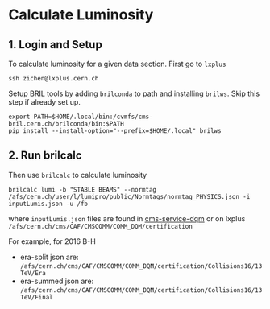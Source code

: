 # Calculate Luminosity

## 1. Login and Setup
To calculate luminosity for a given data section. First go to `lxplus`
```
ssh zichen@lxplus.cern.ch
```

Setup BRIL tools by adding `brilconda` to path and installing `brilws`.
Skip this step if already set up.

```
export PATH=$HOME/.local/bin:/cvmfs/cms-bril.cern.ch/brilconda/bin:$PATH
pip install --install-option="--prefix=$HOME/.local" brilws
```

## 2. Run brilcalc
Then use `brilcalc` to calculate luminosity
```
brilcalc lumi -b "STABLE BEAMS" --normtag /afs/cern.ch/user/l/lumipro/public/Normtags/normtag_PHYSICS.json -i inputLumis.json -u /fb
```
where `inputLumis.json` files are found in [cms-service-dqm](https://cms-service-dqm.web.cern.ch/cms-service-dqm/CAF/certification/) or on lxplus `/afs/cern.ch/cms/CAF/CMSCOMM/COMM_DQM/certification`

For example, for 2016 B-H
* era-split json are: `/afs/cern.ch/cms/CAF/CMSCOMM/COMM_DQM/certification/Collisions16/13TeV/Era`
* era-summed json are:  `/afs/cern.ch/cms/CAF/CMSCOMM/COMM_DQM/certification/Collisions16/13TeV/Final`
